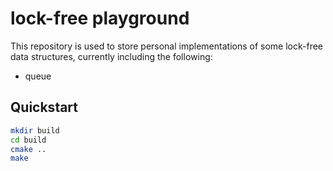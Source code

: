 # lock-free playground

This repository is used to store personal implementations of some lock-free data structures, currently including the following:

- queue

## Quickstart

```bash
mkdir build
cd build
cmake ..
make
```